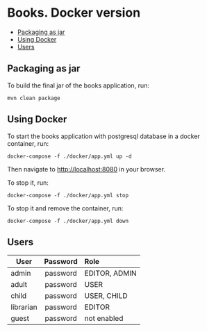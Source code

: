 # Books. Docker version 
<!-- TOC -->
* [Packaging as jar](#packaging-as-jar)
* [Using Docker](#using-docker)
* [Users](#users)
<!-- TOC -->
## Packaging as jar
To build the final jar of the books application, run:
```
mvn clean package
```
## Using Docker
To start the books application with postgresql database in a docker container, run:
```
docker-compose -f ./docker/app.yml up -d
```
Then navigate to [http://localhost:8080](http://localhost:8080) in your browser.

To stop it, run:
```
docker-compose -f ./docker/app.yml stop
```
To stop it and remove the container, run:
```
docker-compose -f ./docker/app.yml down
```

## Users
| User      | Password | Role          |
|-----------|:--------:|:--------------|
| admin     | password | EDITOR, ADMIN |
| adult     | password | USER          |
| child     | password | USER, CHILD   |
| librarian | password | EDITOR        |
| guest     | password | not enabled   |
